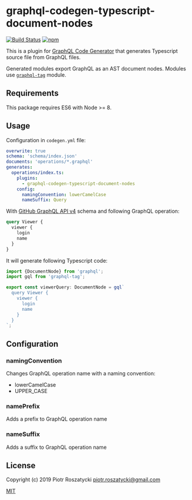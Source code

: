 # graphql-codegen-typescript-document-nodes

<!-- markdownlint-disable MD013 -->

[![Build Status](https://secure.travis-ci.org/dex4er/js-graphql-codegen-typescript-document-nodes.svg)](http://travis-ci.org/dex4er/js-graphql-codegen-typescript-document-nodes) [![npm](https://img.shields.io/npm/v/graphql-codegen-typescript-document-nodes.svg)](https://www.npmjs.com/package/graphql-codegen-typescript-document-nodes)

<!-- markdownlint-enable MD013 -->

This is a plugin for [GraphQL Code
Generator](https://graphql-code-generator.com/) that generates Typescript
source file from GraphQL files.

Generated modules export GraphQL as an AST document nodes. Modules use
[`graphql-tag`](https://www.npmjs.com/package/graphql-tag) module.

## Requirements

This package requires ES6 with Node >= 8.

## Usage

Configuration in `codegen.yml` file:

```yml
overwrite: true
schema: 'schema/index.json'
documents: 'operations/*.graphql'
generates:
  operations/index.ts:
    plugins:
      - graphql-codegen-typescript-document-nodes
    config:
      namingConvention: lowerCamelCase
      nameSuffix: Query
```

With [GitHub GraphQL API v4](https://developer.github.com/v4/) schema and
following GraphQL operation:

```graphql
query Viewer {
  viewer {
    login
    name
  }
}
```

It will generate following Typescript code:

```ts
import {DocumentNode} from 'graphql';
import gql from 'graphql-tag';

export const viewerQuery: DocumentNode = gql`
  query Viewer {
    viewer {
      login
      name
    }
  }
`;
```

## Configuration

### namingConvention

Changes GraphQL operation name with a naming convention:

* lowerCamelCase
* UPPER_CASE

### namePrefix

Adds a prefix to GraphQL operation name

### nameSuffix

Adds a suffix to GraphQL operation name

## License

Copyright (c) 2019 Piotr Roszatycki <piotr.roszatycki@gmail.com>

[MIT](https://opensource.org/licenses/MIT)
